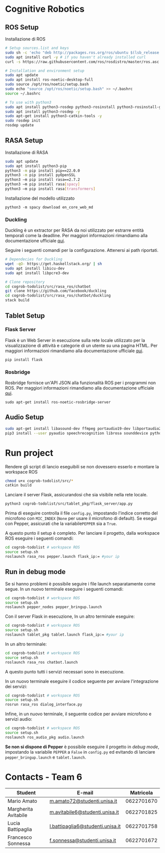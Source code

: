 # Cognitive Robotics

## ROS Setup

Installazione di ROS

```bash
# Setup sources.list and keys
sudo sh -c 'echo "deb http://packages.ros.org/ros/ubuntu $(lsb_release -sc) main" > /etc/apt/sources.list.d/ros-latest.list'
sudo apt install curl -y # if you haven't already installed curl
curl -s https://raw.githubusercontent.com/ros/rosdistro/master/ros.asc | sudo apt-key add -

# Installation and environment setup
sudo apt update
sudo apt install ros-noetic-desktop-full
sudo source /opt/ros/noetic/setup.bash
sudo echo "source /opt/ros/noetic/setup.bash" >> ~/.bashrc
source ~/.bashrc

# To use with python3
sudo apt install python3-rosdep python3-rosinstall python3-rosinstall-generator python3-wstool build-essential -y
sudo apt install python3-rosdep -y
sudo apt-get install python3-catkin-tools -y
sudo rosdep init
rosdep update
```



## RASA Setup

Installazione di RASA

```bash
sudo apt update
sudo apt install python3-pip
python3 -m pip install pip==22.0.0
python3 -m pip install pyOpenSSL
python3 –m pip install rasa==2.7.2
python3 –m pip install rasa[spacy]
python3 –m pip install rasa[transformers]
```

Installazione del modello utilizzato

```
python3 -m spacy download en_core_web_md
```



### Duckling

Duckling è un extractor per RASA da noi utilizzato per estrarre entità temporali come la deadline. Per maggiori informazioni rimandiamo alla documentazione ufficiale [qui](https://rasa.com/docs/rasa/2.x/components#ducklingentityextractor).

Seguire i seguenti comandi per la configurazione. Attenersi ai path riportati.

```bash
# Dependecies for Duckling
wget -qO- https://get.haskellstack.org/ | sh 
sudo apt install libicu-dev
sudo apt install libpcre3-dev

# Clone repository
cd cogrob-todolist/src/rasa_ros/chatbot 
git clone https://github.com/facebook/duckling
cd cogrob-todolist/src/rasa_ros/chatbot/duckling
stack build
```



## Tablet Setup

### Flask Server

Flask è un Web Server in esecuzione sulla rete locale utilizzato per la visualizzazione di attività e categorie di un utente su una pagina HTML. Per maggiori informazioni rimandiamo alla documentazione ufficiale [qui](https://flask.palletsprojects.com/en/2.2.x/).

```
pip install flask
```



### Rosbridge 

Rosbridge fornisce un'API JSON alla funzionalità ROS per i programmi non ROS. Per maggiori informazioni rimandiamo alla documentazione ufficiale [qui](http://wiki.ros.org/rosbridge_suite).

```
sudo apt-get install ros-noetic-rosbridge-server
```



## Audio Setup

```bash
sudo apt-get install libasound-dev ffmpeg portaudio19-dev libportaudio2 libportaudiocpp0
pip3 install --user pyaudio speechrecognition librosa sounddevice python_speech_features scipy
```



# Run project

Rendere gli script di lancio eseguibili se non dovessero esserlo e montare la workspace ROS

```bash
chmod u+x cogrob-todolist/src/*
catkin build
```

Lanciare il server Flask, assicurandosi che sia visibile nella rete locale.

```bash
python3 cogrob-todolist/src/tablet_pkg/flask_server/app.py
```

Prima di eseguire controlla il file `config.py`, impostando l'indice corretto del microfono con `MIC_INDEX` (`None` per usare il microfono di default). Se esegui con Pepper, assicurati che la variabile`PEPPER` sia a `True`.

A questo punto il setup è completo. Per lanciare il progetto, dalla workspace ROS eseguire i seguenti comandi:

```bash
cd cogrob-todolist # workspace ROS
source setup.sh
roslaunch rasa_ros pepper.launch flask_ip:= #your ip
```



## Run in debug mode

Se si hanno problemi è possibile seguire i file launch separatamente come segue. In un nuovo terminale eseguire i seguenti comandi: 

```bash
cd cogrob-todolist # workspace ROS
source setup.sh
roslaunch pepper_nodes pepper_bringup.launch
```

Con il server Flask in esecuzione, In un altro terminale eseguire:

```bash
cd cogrob-todolist # workspace ROS
source setup.sh
roslaunch tablet_pkg tablet.launch flask_ip:= #your ip
```

In un altro terminale: 

```bash
cd cogrob-todolist # workspace ROS
source setup.sh
roslaunch rasa_ros chatbot.launch
```

A questo punto tutti i servizi necessari sono in esecuzione.

In un nuovo terminale eseguire il codice seguente per avviare l'integrazione dei servizi:

```bash
cd cogrob-todolist # workspace ROS
source setup.sh
rosrun rasa_ros dialog_interface.py
```

Infine, in un nuovo terminale, il seguente codice per avviare microfono e servizi audio:

```bash
cd cogrob-todolist # workspace ROS
source setup.sh
roslaunch ros_audio_pkg audio.launch
```

**Se non si dispone di Pepper** è possibile eseguire il progetto in *debug mode*, impostando la variabile `PEPPER` a `False` in `config.py` ed evitando di lanciare `pepper_bringup.launch` e `tablet.launch`.



# Contacts - Team 6

| Student            | E-mail | Matricola |
| ------------------ | ------ | --------- |
| Mario Amato        | m.amato72@studenti.unisa.it | 0622701670 |
| Margherita Avitabile   | m.avitabile6@studenti.unisa.it | 0622701825 |
| Lucia Battipaglia| l.battipaglia6@studenti.unisa.it | 0622701758 |
| Francesco Sonnessa | f.sonnessa@studenti.unisa.it | 0622701672 |
